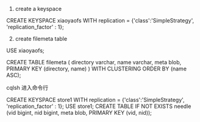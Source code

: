 1. create a keyspace

CREATE KEYSPACE xiaoyaofs WITH replication = {'class':'SimpleStrategy', 'replication_factor' : 1};

2. create filemeta table

 USE xiaoyaofs;

 CREATE TABLE filemeta (
    directory varchar,
    name varchar,
    meta blob,
    PRIMARY KEY (directory, name)
 ) WITH CLUSTERING ORDER BY (name ASC);


cqlsh 进入命令行

 CREATE KEYSPACE store1 WITH replication = {'class':'SimpleStrategy', 'replication_factor' : 1};
 USE store1; CREATE TABLE IF NOT EXISTS needle (vid bigint, nid bigint, meta blob, PRIMARY KEY (vid, nid));